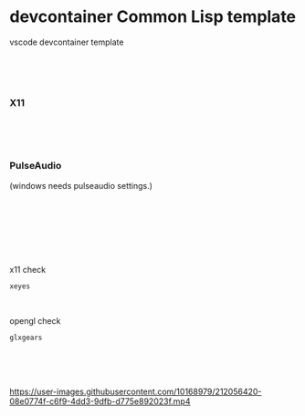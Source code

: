 # devcontainer Common Lisp template

vscode devcontainer template

<br><br><br>

### X11

<br><br><br>

### PulseAudio

(windows needs pulseaudio settings.)

<br><br><br><br><br><br>

x11 check

```
xeyes
```

<br>

opengl check

```
glxgears
```

<br><br><br>

https://user-images.githubusercontent.com/10168979/212056420-08e0774f-c6f9-4dd3-9dfb-d775e892023f.mp4

<br><br><br>
<br><br><br>
